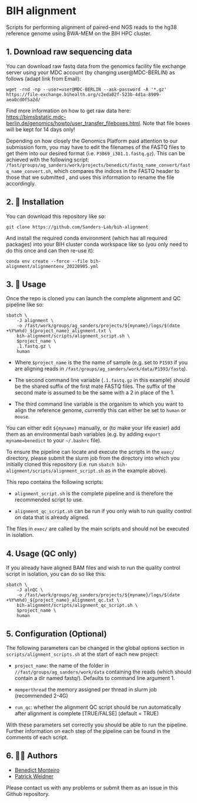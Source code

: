 # BIH alignment

Scripts for performing alignment of paired-end NGS reads to the hg38 reference genome using BWA-MEM on the BIH HPC cluster. 

## 1. Download raw sequencing data

You can download raw fastq data from the genomics facility file exchange server using your MDC account (by changing user@MDC-BERLIN) as follows (adapt link from Email):

```
wget -rnd -np --user=user@MDC-BERLIN --ask-password -A '*.gz'  https://file-exchange.bihealth.org/c2eda02f-523b-4d1a-8909-aea0cd0f5a2d/
```

Find more information on how to get raw data here: https://bimsbstatic.mdc-berlin.de/genomics/howto/user_transfer_fileboxes.html.
Note that file boxes will be kept for 14 days only!

Depending on how closely the Genomics Platform paid attention to our submission form, you may have to edit the filenames of the FASTQ files to get them into our desired format (i.e. `P3069_i301.1.fastq.gz`). 
This can be achieved with the following script: `/fast/groups/ag_sanders/work/projects/benedict/fastq_name_convert/fastq_name_convert.sh`, which compares the indices in the FASTQ header to those that we submitted , and uses this information to rename the file accordingly. 

## 2. 📕 Installation

You can download this repository like so:

```
git clone https://github.com/Sanders-Lab/bih-alignment
```

And install the required conda environment (which has all required packages) into your BIH cluster conda workspace like so (you only need to do this once and can then re-use it):

```
conda env create --force --file bih-alignment/alignmentenv_20220905.yml
```

## 3. 🛑 Usage 

Once the repo is cloned you can launch the complete alignment and QC pipeline like so:
```
sbatch \
    -J alignment \
    -o /fast/work/groups/ag_sanders/projects/${myname}/logs/$(date +%Y%m%d)_${project_name}_alignment.txt \
    bih-alignment/scripts/alignment_script.sh \
    $project_name \
    .1.fastq.gz \
    human
```
* Where `$project_name` is the the name of sample (e.g. set to `P1593` if you are aligning reads in `/fast/groups/ag_sanders/work/data/P1593/fastq`). 

* The second command line variable (`.1.fastq.gz` in this example) should be the shared suffix of the first mate FASTQ files. The suffix of the second mate is assumed to be the same with a 2 in place of the 1.

* The third command line variable is the organism to which you want to align the reference genome, currently this can either be set to `human` or `mouse`.

You can either edit `${myname}` manually, or (to make your life easier) add them as an environmental bash variables (e.g. by adding `export myname=benedict` to your `~/.bashrc` file). 

To ensure the pipeline can locate and execute the scripts in the `exec/` directory, please submit the slurm job from the directory into which you initially cloned this repository (i.e. run `sbatch bih-alignment/scripts/alignment_script.sh` as in the example above). 

This repo contains the following scripts:

* `alignment_script.sh` is the complete pipeline and is therefore the recommended script to use.

* `alignment_qc_script.sh` can be run if you only wish to run quality control on data that is already aligned.

The files in `exec/` are called by the main scripts and should not be executed in isolation.  

## 4. Usage (QC only)

If you already have aligned BAM files and wish to run the quality control script in isolation, you can do so like this:
```
sbatch \
    -J alnQC \
    -o /fast/work/groups/ag_sanders/projects/${myname}/logs/$(date +%Y%m%d)_${project_name}_alignment_qc.txt \
    bih-alignment/scripts/alignment_qc_script.sh \
    $project_name \
    human
```


## 5. Configuration (Optional)

The following parameters can be changed in the global options section in `scripts/alignment_scripts.sh` at the start of each new project:

* `project_name`: the name of the folder in `//fast/groups/ag_sanders/work/data` containing the reads (which should contain a dir named fastq/). Defaults to command line argument 1.

* `memperthread` the memory assigned per thread in slurm job (recommended 2-4G)

* `run_qc`: whether the alignment QC script should be run automatically after alignment is complete [TRUE/FALSE] (default = TRUE)

With these parameters set correctly you should be able to run the pipeline. Further information on each step of the pipeline can be found in the comments of each script.

## 6. 💂‍♂️ Authors 
- [Benedict Monteiro](https://github.com/benedict909)
- [Patrick Weidner](https://github.com/pweidner)

Please contact us with any problems or submit them as an issue in this Github repository.
